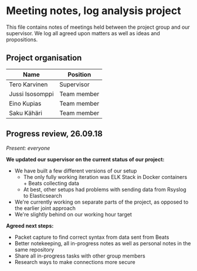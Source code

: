 # Meeting notes, log analysis project
This file contains notes of meetings held between the project group and our supervisor. We log all agreed upon matters as well as ideas and propositions.

## Project organisation
Name|Position
----|--------
Tero Karvinen|Supervisor
Jussi Isosomppi|Team member
Eino Kupias|Team member
Saku Kähäri|Team member

## Progress review, 26.09.18
*Present: everyone*

**We updated our supervisor on the current status of our project:**
* We have built a few different versions of our setup
  * The only fully working iteration was ELK Stack in Docker containers + Beats collecting data
  * At best, other setups had problems with sending data from Rsyslog to Elasticsearch
* We're currently working on separate parts of the project, as opposed to the earlier joint approach
* We're slightly behind on our working hour target

**Agreed next steps:**
* Packet capture to find correct syntax from data sent from Beats
* Better notekeeping, all in-progress notes as well as personal notes in the same repository
* Share all in-progress tasks with other group members
* Research ways to make connections more secure
